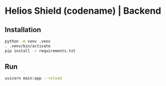 # Helios Shield (codename) | Backend

## Installation

```bash
python -m venv .venv
. .venv/bin/activate
pip install -r requirements.txt
```

## Run

```bash
uvicorn main:app --reload
```
